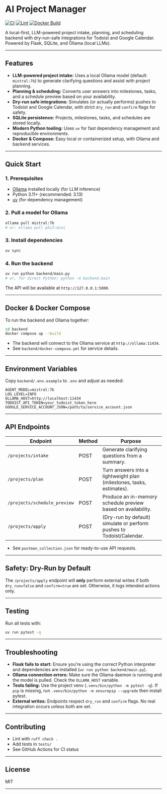 # AI Project Manager

[![CI](https://github.com/zaydor/ai-project-manager/actions/workflows/ci.yml/badge.svg)](https://github.com/zaydor/ai-project-manager/actions/workflows/ci.yml)
[![Lint](https://github.com/zaydor/ai-project-manager/actions/workflows/lint.yml/badge.svg)](https://github.com/zaydor/ai-project-manager/actions/workflows/lint.yml)
[![Docker Build](https://github.com/zaydor/ai-project-manager/actions/workflows/docker-build.yml/badge.svg)](https://github.com/zaydor/ai-project-manager/actions/workflows/docker-build.yml)

A local-first, LLM-powered project intake, planning, and scheduling backend with dry-run-safe integrations for Todoist and Google Calendar. Powered by Flask, SQLite, and Ollama (local LLMs).

---

## Features

- **LLM-powered project intake:** Uses a local Ollama model (default: `mistral:7b`) to generate clarifying questions and assist with project planning.
- **Planning & scheduling:** Converts user answers into milestones, tasks, and a schedule preview based on your availability.
- **Dry-run safe integrations:** Simulates (or actually performs) pushes to Todoist and Google Calendar, with strict `dry_run` and `confirm` flags for safety.
- **SQLite persistence:** Projects, milestones, tasks, and schedules are stored locally.
- **Modern Python tooling:** Uses `uv` for fast dependency management and reproducible environments.
- **Docker & Compose:** Easy local or containerized setup, with Ollama and backend services.

---

## Quick Start

### 1. Prerequisites

- [Ollama](https://ollama.com/) installed locally (for LLM inference)
- Python 3.11+ (recommended: 3.13)
- [uv](https://github.com/astral-sh/uv) (for dependency management)

### 2. Pull a model for Ollama

```bash
ollama pull mistral:7b
# or: ollama pull phi3:mini
```

### 3. Install dependencies

```bash
uv sync
```

### 4. Run the backend

```bash
uv run python backend/main.py
# or, for direct Python: python -m backend.main
```

The API will be available at `http://127.0.0.1:5000`.

---

## Docker & Docker Compose

To run the backend and Ollama together:

```bash
cd backend
docker compose up --build
```

- The backend will connect to the Ollama service at `http://ollama:11434`.
- See `backend/docker-compose.yml` for service details.

---

## Environment Variables

Copy `backend/.env.example` to `.env` and adjust as needed:

```
AGENT_MODEL=mistral:7b
LOG_LEVEL=INFO
OLLAMA_HOST=http://localhost:11434
TODOIST_API_TOKEN=your_todoist_token_here
GOOGLE_SERVICE_ACCOUNT_JSON=/path/to/service_account.json
```

---

## API Endpoints

| Endpoint                     | Method | Purpose                                                              |
|------------------------------|--------|----------------------------------------------------------------------|
| `/projects/intake`           | POST   | Generate clarifying questions from a summary.                        |
| `/projects/plan`             | POST   | Turn answers into a lightweight plan (milestones, tasks, estimates). |
| `/projects/schedule_preview` | POST   | Produce an in-memory schedule preview based on availability.         |
| `/projects/apply`            | POST   | (Dry-run by default) simulate or perform pushes to Todoist/Calendar. |

- See `postman_collection.json` for ready-to-use API requests.

---

## Safety: Dry-Run by Default

The `/projects/apply` endpoint will **only** perform external writes if both `dry_run=false` and `confirm=true` are set. Otherwise, it logs intended actions only.

---

## Testing

Run all tests with:

```bash
uv run pytest -q
```

---

## Troubleshooting

- **Flask fails to start:** Ensure you’re using the correct Python interpreter and dependencies are installed (`uv run python backend/main.py`).
- **Ollama connection errors:** Make sure the Ollama daemon is running and the model is pulled. Check the `OLLAMA_HOST` variable.
- **Tests failing:** Use the project venv (`.venv/bin/python -m pytest -q`). If `pip` is missing, run `.venv/bin/python -m ensurepip --upgrade` then install pytest.
- **External writes:** Endpoints respect `dry_run` and `confirm` flags. No real integration occurs unless both are set.

---

## Contributing

- Lint with `ruff check .`
- Add tests in `tests/`
- See GitHub Actions for CI status

---

## License

MIT

---
